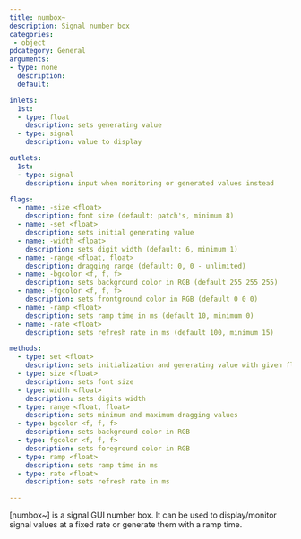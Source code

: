 ```yaml
---
title: numbox~
description: Signal number box
categories:
 - object
pdcategory: General
arguments:
- type: none
  description:
  default:

inlets:
  1st:
  - type: float
    description: sets generating value
  - type: signal
    description: value to display

outlets:
  1st:
  - type: signal
    description: input when monitoring or generated values instead

flags:
  - name: -size <float>
    description: font size (default: patch's, minimum 8)
  - name: -set <float>
    description: sets initial generating value
  - name: -width <float>
    description: sets digit width (default: 6, minimum 1)
  - name: -range <float, float>
    description: dragging range (default: 0, 0 - unlimited)
  - name: -bgcolor <f, f, f>
    description: sets background color in RGB (default 255 255 255)
  - name: -fgcolor <f, f, f>
    description: sets frontground color in RGB (default 0 0 0)
  - name: -ramp <float>
    description: sets ramp time in ms (default 10, minimum 0)
  - name: -rate <float>
    description: sets refresh rate in ms (default 100, minimum 15)

methods:
  - type: set <float>
    description: sets initialization and generating value with given float or sets current value if no float is given.
  - type: size <float>
    description: sets font size
  - type: width <float>
    description: sets digits width
  - type: range <float, float>
    description: sets minimum and maximum dragging values
  - type: bgcolor <f, f, f>
    description: sets background color in RGB
  - type: fgcolor <f, f, f>
    description: sets foreground color in RGB
  - type: ramp <float>
    description: sets ramp time in ms
  - type: rate <float>
    description: sets refresh rate in ms

---
```


[numbox~] is a signal GUI number box. It can be used to display/monitor signal values at a fixed rate or generate them with a ramp time.
